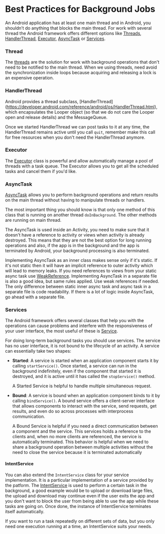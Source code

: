 # Best Practices for Background Jobs

An Android application has at least one main thread and in Android, you shouldn’t do anything that blocks the main thread. For work with several thread the Android framework offers different options like [Threads](https://developer.android.com/reference/java/lang/Thread.html), [HandlerThread](https://developer.android.com/reference/android/os/HandlerThread.html), [Executor](https://developer.android.com/reference/java/util/concurrent/Executor.html), [AsyncTask](https://developer.android.com/reference/android/os/AsyncTask.html) or [Services](https://developer.android.com/reference/android/app/Service.html).

### Thread
The [threads](https://developer.android.com/reference/java/lang/Thread.html) are the solution for work with background operations that don't need to be notified to the main thread. When we using threads, need avoid the synchronization inside loops because acquiring and releasing a lock is an expensive operation. 

### HandlerThread

Android provides a thread subclass, [HandlerThread] (https://developer.android.com/reference/android/os/HandlerThread.html), which encapsulates the Looper object (so that we do not care the Looper open and release details) and the MessageQueue. 

Once we started HandlerThread we can post tasks to it at any time, the HandlerThread remains active until you call `quit`, remember make this call for free resources when you don't need the HandlerThread anymore.

### Executor
The [Executor](https://developer.android.com/reference/java/util/concurrent/Executor.html) class is powerful and allow automatically manage a pool of threads with a task queue. The Executor allows you to get all the scheduled tasks and cancel them if you'd like.


### AsyncTask
[AsyncTask](https://developer.android.com/reference/android/os/AsyncTask.html) allows you to perform background operations and return results on the main thread without having to manipulate threads or handlers. 

The most important thing you should know is that only one method of this class that is running on another thread `doInBackground`. The other methods are running on main thread.

The AsyncTask is used inside an Activity, you need to make sure that it doesn't have a reference to activity or views when activity is already destroyed. This means that they are not the best option for long running operations and also, if the app is in the background and the app is terminated by Android, your background processing is also terminated.

Implementing AsyncTask as an inner class makes sense only if it's static. If it's not static then it will have an implicit reference to outer activity which will lead to memory leaks. If you need references to views from your static async task use [WeakReference](https://developer.android.com/reference/java/lang/ref/WeakReference.html).
Implementing AsyncTask in a separate file is also a good idea, but same rules applied. Use weak references if needed.
The only difference between static inner async task and async task in a separate file is code readability. If there is a lot of logic inside AsyncTask, go ahead with a separate file.


### Services
The Android framework offers several classes that help you with the operations can cause problems and interfere with the responsiveness of your user interface, the most useful of these is [Service](https://developer.android.com/reference/android/app/Service.html). 

For doing long-term background tasks you should use services. The service has no user interface, it is not bound to the lifecycle of an activity. A service can essentially take two shapes: 

* **Started**: A service is started when an application component starts it by calling `startService()`. Once started, a service can run in the background indefinitely, even if the component that started it is destroyed, and it is active until it has called the `stopService()` method. 

	A Started Service is helpful to handle multiple simultaneous request. 
	
* **Bound**: A service is bound when an application component binds to it by calling `bindService()`. A bound service offers a client-server interface that allows components to interact with the service, send requests, get results, and even do so across processes with interprocess communication.

	
	A Bound  Service is helpful if you need a direct communication between a component and the service. This services holds a reference to the clients and, when no more clients are referenced, the service is automatically terminated. This behavior is helpful when we need to share a background operation between multiple activities without the need to close the service because it is terminated automatically


#### IntentService
You can also extend the `IntentService` class for your service implementation. It is a particular implementation of a service provided by the patform. The [IntentService](https://developer.android.com/reference/android/app/IntentService.html) is used to perform a certain task in the background, a good example would be to upload or download large files, the upload and download may continue even if the user exits the app and you don't want to block the user from being able to use the app while these tasks are going on. Once done, the instance of IntentService terminates itself automatically. 

If you want to run a task repeatedly on different sets of data, but you only need one execution running at a time, an IntentService suits your needs.